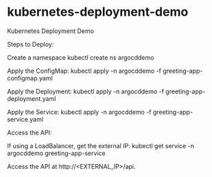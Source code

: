 # kubernetes-deployment-demo
Kubernetes Deployment Demo

Steps to Deploy:

Create a namespace
kubectl create ns argocddemo


Apply the ConfigMap:
kubectl apply -n argocddemo -f greeting-app-configmap.yaml

Apply the Deployment:
kubectl apply -n argocddemo -f greeting-app-deployment.yaml

Apply the Service:
kubectl apply -n argocddemo -f greeting-app-service.yaml

Access the API:

If using a LoadBalancer, get the external IP:
kubectl get service -n argocddemo greeting-app-service

Access the API at http://<EXTERNAL_IP>/api.
